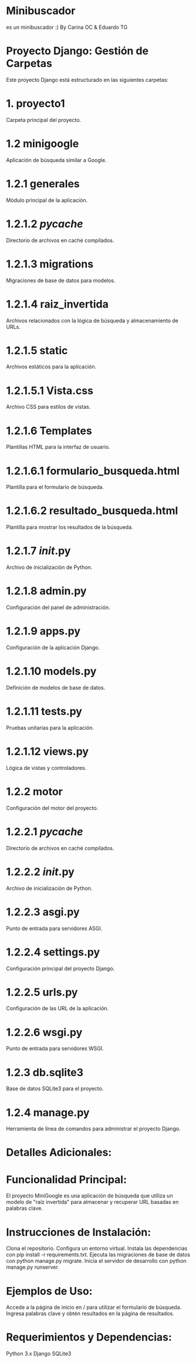 # Minibuscador
es un minibuscador :)
By Carina OC & Eduardo TG

# Proyecto Django: Gestión de Carpetas
Este proyecto Django está estructurado en las siguientes carpetas:

# 1. proyecto1
Carpeta principal del proyecto.
# 1.2 minigoogle
Aplicación de búsqueda similar a Google.
# 1.2.1 generales
Módulo principal de la aplicación.
# 1.2.1.2 _pycache_
Directorio de archivos en caché compilados.
# 1.2.1.3 migrations
Migraciones de base de datos para modelos.
# 1.2.1.4 raiz_invertida
Archivos relacionados con la lógica de búsqueda y almacenamiento de URLs.
# 1.2.1.5 static
Archivos estáticos para la aplicación.

# 1.2.1.5.1 Vista.css
Archivo CSS para estilos de vistas.
# 1.2.1.6 Templates
Plantillas HTML para la interfaz de usuario.

# 1.2.1.6.1 formulario_busqueda.html
Plantilla para el formulario de búsqueda.

# 1.2.1.6.2 resultado_busqueda.html
Plantilla para mostrar los resultados de la búsqueda.

# 1.2.1.7 _init_.py
Archivo de inicialización de Python.
# 1.2.1.8 admin.py
Configuración del panel de administración.
# 1.2.1.9 apps.py
Configuración de la aplicación Django.
# 1.2.1.10 models.py
Definición de modelos de base de datos.
# 1.2.1.11 tests.py
Pruebas unitarias para la aplicación.
# 1.2.1.12 views.py
Lógica de vistas y controladores.
# 1.2.2 motor
Configuración del motor del proyecto.
# 1.2.2.1 _pycache_
Directorio de archivos en caché compilados.
# 1.2.2.2 _init_.py
Archivo de inicialización de Python.
# 1.2.2.3 asgi.py
Punto de entrada para servidores ASGI.
# 1.2.2.4 settings.py
Configuración principal del proyecto Django.
# 1.2.2.5 urls.py
Configuración de las URL de la aplicación.
# 1.2.2.6 wsgi.py
Punto de entrada para servidores WSGI.
# 1.2.3 db.sqlite3
Base de datos SQLite3 para el proyecto.
# 1.2.4 manage.py
Herramienta de línea de comandos para administrar el proyecto Django.

# Detalles Adicionales:
# Funcionalidad Principal:
El proyecto MiniGoogle es una aplicación de búsqueda que utiliza un modelo de "raíz invertida" para almacenar y recuperar URL basadas en palabras clave.

# Instrucciones de Instalación:
Clona el repositorio.
Configura un entorno virtual.
Instala las dependencias con pip install -r requirements.txt.
Ejecuta las migraciones de base de datos con python manage.py migrate.
Inicia el servidor de desarrollo con python manage.py runserver.
# Ejemplos de Uso:
Accede a la página de inicio en / para utilizar el formulario de búsqueda.
Ingresa palabras clave y obtén resultados en la página de resultados.
# Requerimientos y Dependencias:
Python 3.x
Django
SQLite3
